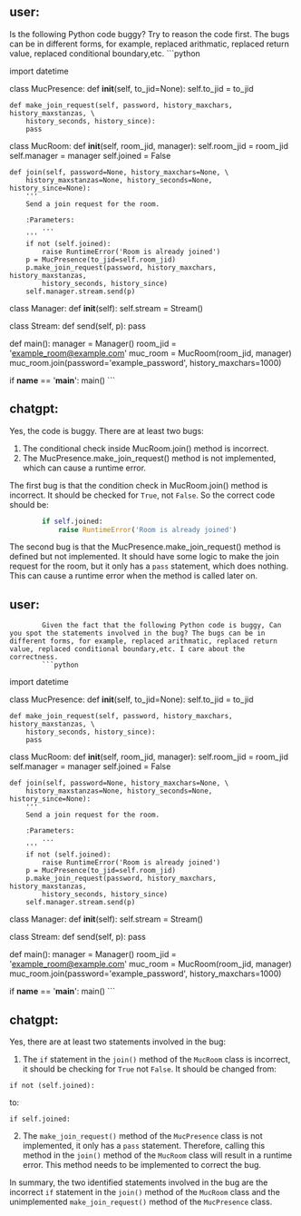 

## user: 

Is the following Python code buggy? Try to reason the code first. The bugs can be in different forms, for example, replaced arithmatic, replaced return value, replaced conditional boundary,etc.
            ```python
            




























import datetime

class MucPresence:
    def __init__(self, to_jid=None):
        self.to_jid = to_jid
    
    def make_join_request(self, password, history_maxchars, history_maxstanzas, \
        history_seconds, history_since):
        pass

class MucRoom:
    def __init__(self, room_jid, manager):
        self.room_jid = room_jid
        self.manager = manager
        self.joined = False
    
    def join(self, password=None, history_maxchars=None, \
        history_maxstanzas=None, history_seconds=None, history_since=None):
        '''
        Send a join request for the room.

        :Parameters:
            ...
        '''
        if not (self.joined):
            raise RuntimeError('Room is already joined')
        p = MucPresence(to_jid=self.room_jid)
        p.make_join_request(password, history_maxchars, history_maxstanzas, 
            history_seconds, history_since)
        self.manager.stream.send(p)

class Manager:
    def __init__(self):
        self.stream = Stream()

class Stream:
    def send(self, p):
        pass

def main():
    manager = Manager()
    room_jid = 'example_room@example.com'
    muc_room = MucRoom(room_jid, manager)
    muc_room.join(password='example_password', history_maxchars=1000)

if __name__ == '__main__':
    main()
            ```
            

## chatgpt: 

Yes, the code is buggy. There are at least two bugs:

1. The conditional check inside MucRoom.join() method is incorrect. 
2. The MucPresence.make_join_request() method is not implemented, which can cause a runtime error.

The first bug is that the condition check in MucRoom.join() method is incorrect. It should be checked for `True`, not `False`. So the correct code should be:
```python
        if self.joined:
            raise RuntimeError('Room is already joined')
```

The second bug is that the MucPresence.make_join_request() method is defined but not implemented. It should have some logic to make the join request for the room, but it only has a `pass` statement, which does nothing. This can cause a runtime error when the method is called later on.

## user: 


            Given the fact that the following Python code is buggy, Can you spot the statements involved in the bug? The bugs can be in different forms, for example, replaced arithmatic, replaced return value, replaced conditional boundary,etc. I care about the correctness.
            ```python
            




























import datetime

class MucPresence:
    def __init__(self, to_jid=None):
        self.to_jid = to_jid
    
    def make_join_request(self, password, history_maxchars, history_maxstanzas, \
        history_seconds, history_since):
        pass

class MucRoom:
    def __init__(self, room_jid, manager):
        self.room_jid = room_jid
        self.manager = manager
        self.joined = False
    
    def join(self, password=None, history_maxchars=None, \
        history_maxstanzas=None, history_seconds=None, history_since=None):
        '''
        Send a join request for the room.

        :Parameters:
            ...
        '''
        if not (self.joined):
            raise RuntimeError('Room is already joined')
        p = MucPresence(to_jid=self.room_jid)
        p.make_join_request(password, history_maxchars, history_maxstanzas, 
            history_seconds, history_since)
        self.manager.stream.send(p)

class Manager:
    def __init__(self):
        self.stream = Stream()

class Stream:
    def send(self, p):
        pass

def main():
    manager = Manager()
    room_jid = 'example_room@example.com'
    muc_room = MucRoom(room_jid, manager)
    muc_room.join(password='example_password', history_maxchars=1000)

if __name__ == '__main__':
    main()
            ```
            

## chatgpt: 

Yes, there are at least two statements involved in the bug:

1. The `if` statement in the `join()` method of the `MucRoom` class is incorrect, it should be checking for `True` not `False`. It should be changed from:
```
if not (self.joined):
```
to:
```
if self.joined:
```

2. The `make_join_request()` method of the `MucPresence` class is not implemented, it only has a `pass` statement. Therefore, calling this method in the `join()` method of the `MucRoom` class will result in a runtime error. This method needs to be implemented to correct the bug.

In summary, the two identified statements involved in the bug are the incorrect `if` statement in the `join()` method of the `MucRoom` class and the unimplemented `make_join_request()` method of the `MucPresence` class.